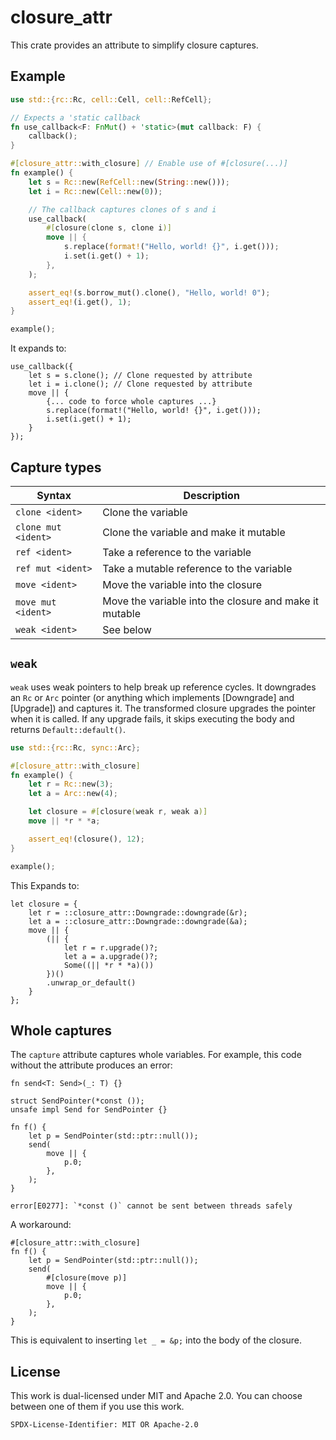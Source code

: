 # closure_attr

This crate provides an attribute to simplify closure captures.

## Example

```rust
use std::{rc::Rc, cell::Cell, cell::RefCell};

// Expects a 'static callback
fn use_callback<F: FnMut() + 'static>(mut callback: F) {
    callback();
}

#[closure_attr::with_closure] // Enable use of #[closure(...)]
fn example() {
    let s = Rc::new(RefCell::new(String::new()));
    let i = Rc::new(Cell::new(0));

    // The callback captures clones of s and i
    use_callback(
        #[closure(clone s, clone i)]
        move || {
            s.replace(format!("Hello, world! {}", i.get()));
            i.set(i.get() + 1);
        },
    );

    assert_eq!(s.borrow_mut().clone(), "Hello, world! 0");
    assert_eq!(i.get(), 1);
}

example();
```

It expands to:

```ignore
use_callback({
    let s = s.clone(); // Clone requested by attribute
    let i = i.clone(); // Clone requested by attribute
    move || {
        {... code to force whole captures ...}
        s.replace(format!("Hello, world! {}", i.get()));
        i.set(i.get() + 1);
    }
});
```

## Capture types

| Syntax | Description |
| --- | --- |
| `clone <ident>` | Clone the variable |
| `clone mut <ident>` | Clone the variable and make it mutable |
| `ref <ident>` | Take a reference to the variable |
| `ref mut <ident>` | Take a mutable reference to the variable |
| `move <ident>` | Move the variable into the closure |
| `move mut <ident>` | Move the variable into the closure and make it mutable |
| `weak <ident>` | See below |

## `weak`

`weak` uses weak pointers to help break up reference cycles. It downgrades
an `Rc` or `Arc` pointer (or anything which implements [Downgrade] and [Upgrade])
and captures it. The transformed closure upgrades the pointer when it is called.
If any upgrade fails, it skips executing the body and returns `Default::default()`.

```rust
use std::{rc::Rc, sync::Arc};

#[closure_attr::with_closure]
fn example() {
    let r = Rc::new(3);
    let a = Arc::new(4);

    let closure = #[closure(weak r, weak a)]
    move || *r * *a;

    assert_eq!(closure(), 12);
}

example();
```

This Expands to:

```ignore
let closure = {
    let r = ::closure_attr::Downgrade::downgrade(&r);
    let a = ::closure_attr::Downgrade::downgrade(&a);
    move || {
        (|| {
            let r = r.upgrade()?;
            let a = a.upgrade()?;
            Some((|| *r * *a)())
        })()
        .unwrap_or_default()
    }
};
```

## Whole captures

The `capture` attribute captures whole variables. For example, this code without the attribute produces an error:

```ignore
fn send<T: Send>(_: T) {}

struct SendPointer(*const ());
unsafe impl Send for SendPointer {}

fn f() {
    let p = SendPointer(std::ptr::null());
    send(
        move || {
            p.0;
        },
    );
}
```

```text
error[E0277]: `*const ()` cannot be sent between threads safely
```

A workaround:

```ignore
#[closure_attr::with_closure]
fn f() {
    let p = SendPointer(std::ptr::null());
    send(
        #[closure(move p)]
        move || {
            p.0;
        },
    );
}
```

This is equivalent to inserting `let _ = &p;` into the body of the closure.

## License

This work is dual-licensed under MIT and Apache 2.0.
You can choose between one of them if you use this work.

`SPDX-License-Identifier: MIT OR Apache-2.0`
